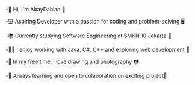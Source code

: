 -👋 Hi, I'm AbayDahlan 👋

-💻 Aspiring Developer with a passion for coding and problem-solving 🖥️

-📚 Currently studying Software Engineering at SMKN 10 Jakarta 📝

-👨‍💻 I enjoy working with Java, C#, C++ and exploring web development 💾

-🎨 In my free time, I love drawing and photography 📷

-🚀 Always learning and open to colaboration on exciting project🚀


